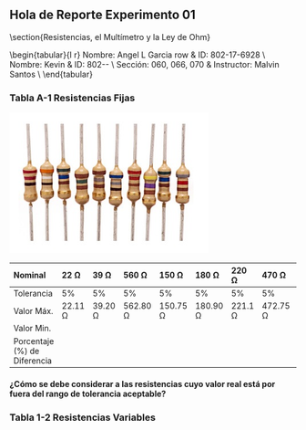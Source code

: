 ## Hola de Reporte Experimento 01

\section{Resistencias, el Multímetro y la Ley de Ohm}

\begin{tabular}{l r}
Nombre: Angel L Garcia row & ID: 802-17-6928 \\
Nombre: Kevin  & ID: 802-- \\
Sección: 060, 066, 070 & Instructor: Malvin Santos \\
\end{tabular}



### Tabla A-1 Resistencias Fijas

<!-- Llenar tabla -->

[![Given resistances](resistencias_dadas.jpg "Resistencias")](https://online.upr.edu/)

| Nominal                       | 22 Ω    | 39 Ω    | 560 Ω    | 150 Ω    | 180 Ω    | 220 Ω   | 470 Ω    | 560 Ω    | 820 Ω    |
| :--                           | :--     | :--     | :--      | :--      | :--      | :--     | :--      | :--      | :--      |
| Tolerancia                    | 5%      | 5%      | 5%       | 5%       | 5%       | 5%      | 5%       | 5%       | 5%       |
| Valor Máx.                    | 22.11 Ω | 39.20 Ω | 562.80 Ω | 150.75 Ω | 180.90 Ω | 221.1 Ω | 472.75 Ω | 562.80 Ω | 824.10 Ω |
| Valor Min.                    |      |      |       |     |     |
| Porcentaje (%) de Diferencia  |      |      |       |     |     |      

#### ¿Cómo se debe considerar a las resistencias cuyo valor real está por fuera del rango de tolerancia aceptable?


### Tabla 1-2 Resistencias Variables 


